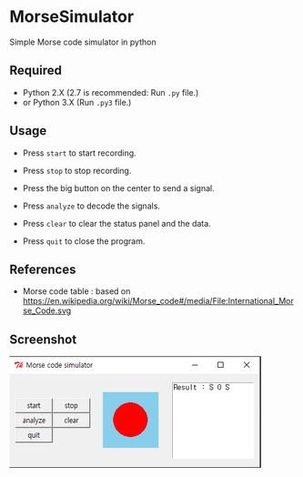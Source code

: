 # MorseSimulator

Simple Morse code simulator in python

## Required

- Python 2.X (2.7 is recommended: Run `.py` file.) 
- or Python 3.X (Run `.py3` file.)

## Usage

- Press ```start``` to start recording.

- Press ```stop``` to stop recording.

- Press the big button on the center to send a signal.

- Press ```analyze``` to decode the signals.

- Press ```clear``` to clear the status panel and the data.

- Press ```quit``` to close the program.

## References

- Morse code table : based on https://en.wikipedia.org/wiki/Morse_code#/media/File:International_Morse_Code.svg

## Screenshot
![Screenshot](https://github.com/Avantgarde95/MorseSimulator/blob/master/Screenshot.png)

